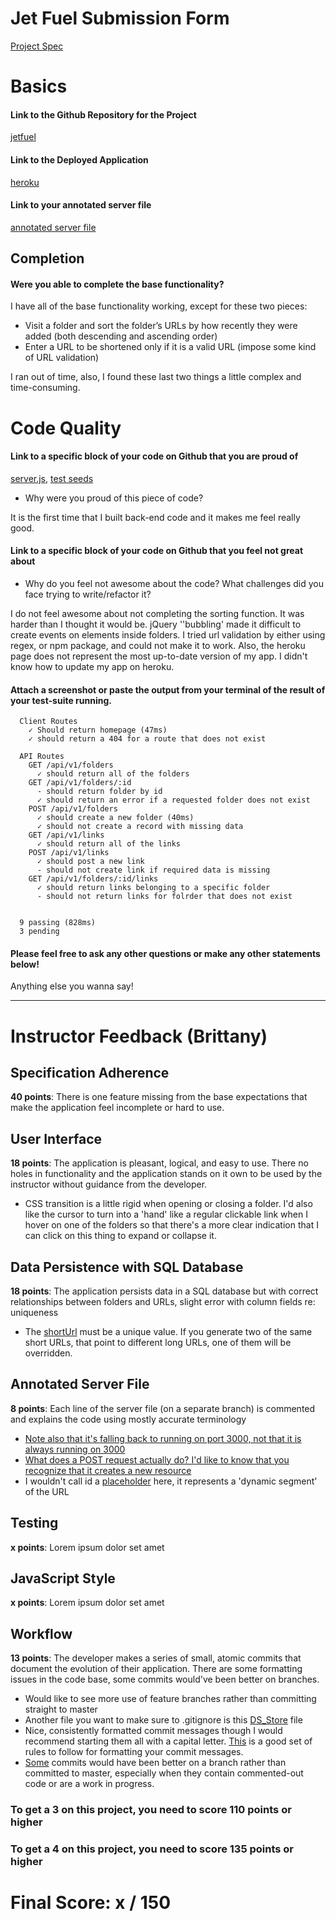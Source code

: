 # Jet Fuel Submission Form

[Project Spec](http://frontend.turing.io/projects/jet-fuel.html)

# Basics

#### Link to the Github Repository for the Project
[jetfuel](https://github.com/JustynaField/jet-fuel)

#### Link to the Deployed Application
[heroku](https://justyna-jet-fuel.herokuapp.com/)

#### Link to your annotated server file
[annotated server file](https://github.com/JustynaField/jet-fuel/blob/master/server-comments.js)

## Completion

#### Were you able to complete the base functionality?

I have all of the base functionality working, except for these two pieces:

- Visit a folder and sort the folder’s URLs by how recently they were added (both descending and ascending order)
- Enter a URL to be shortened only if it is a valid URL (impose some kind of URL validation)

I ran out of time, also, I found these last two things a little complex and time-consuming.

# Code Quality

#### Link to a specific block of your code on Github that you are proud of
[server.js](https://github.com/JustynaField/jet-fuel/blob/master/server.js),
[test seeds](https://github.com/JustynaField/jet-fuel/blob/master/db/test/seeds/folders.js)

* Why were you proud of this piece of code?

It is the first time that I built back-end code and it makes me feel really good. 

#### Link to a specific block of your code on Github that you feel not great about
* Why do you feel not awesome about the code? What challenges did you face trying to write/refactor it?

I do not feel awesome about not completing the sorting function. It was harder than I thought it would be. jQuery ''bubbling' made it difficult to create events on elements inside folders. 
I tried url validation by either using regex, or npm package, and could not make it to work.
Also, the heroku page does not represent the most up-to-date version of my app. I didn't know how to update my app on heroku.

#### Attach a screenshot or paste the output from your terminal of the result of your test-suite running.

```
  Client Routes
    ✓ Should return homepage (47ms)
    ✓ should return a 404 for a route that does not exist

  API Routes
    GET /api/v1/folders
      ✓ should return all of the folders
    GET /api/v1/folders/:id
      - should return folder by id
      ✓ should return an error if a requested folder does not exist
    POST /api/v1/folders
      ✓ should create a new folder (40ms)
      ✓ should not create a record with missing data
    GET /api/v1/links
      ✓ should return all of the links
    POST /api/v1/links
      ✓ should post a new link
      - should not create link if required data is missing
    GET /api/v1/folders/:id/links
      ✓ should return links belonging to a specific folder
      - should not return links for folrder that does not exist


  9 passing (828ms)
  3 pending
```


#### Please feel free to ask any other questions or make any other statements below!

Anything else you wanna say!

-----


# Instructor Feedback (Brittany)

## Specification Adherence

**40 points**: There is one feature missing from the base expectations that make the application feel incomplete or hard to use.

## User Interface

**18 points**: The application is pleasant, logical, and easy to use. There no holes in functionality and the application stands on it own to be used by the instructor without guidance from the developer.

* CSS transition is a little rigid when opening or closing a folder. I'd also like the cursor to turn into a 'hand' like a regular clickable link when I hover on one of the folders so that there's a more clear indication that I can click on this thing to expand or collapse it.

## Data Persistence with SQL Database

**18 points**: The application persists data in a SQL database but with correct relationships between folders and URLs, slight error with column fields re: uniqueness

* The [shortUrl](https://github.com/JustynaField/jet-fuel/blob/master/db/migrations/20170816132247_initial.js#L14) must be a unique value. If you generate two of the same short URLs, that point to different long URLs, one of them will be overridden. 
 
## Annotated Server File

**8 points**: Each line of the server file (on a separate branch) is commented and explains the code using mostly accurate terminology

* [Note also that it's falling back to running on port 3000, not that it is always running on 3000](https://github.com/JustynaField/jet-fuel/blob/master/server-comments.js#L21)
* [What does a POST request actually do? I'd like to know that you recognize that it creates a new resource](https://github.com/JustynaField/jet-fuel/blob/master/server-comments.js#L53-L54)
* I wouldn't call id a [placeholder](https://github.com/JustynaField/jet-fuel/blob/master/server-comments.js#L81) here, it represents a 'dynamic segment' of the URL


## Testing

**x points**: Lorem ipsum dolor set amet

## JavaScript Style

**x points**: Lorem ipsum dolor set amet

## Workflow

**13 points**: The developer makes a series of small, atomic commits that document the evolution of their application. There are some formatting issues in the code base, some commits would've been better on branches.

* Would like to see more use of feature branches rather than committing straight to master
* Another file you want to make sure to .gitignore is this [DS_Store](https://github.com/JustynaField/jet-fuel/blob/master/.DS_Store) file
* Nice, consistently formatted commit messages though I would recommend starting them all with a capital letter.  [This](https://chris.beams.io/posts/git-commit/) is a good set of rules to follow for formatting your commit messages.
* [Some](https://github.com/JustynaField/jet-fuel/commit/ad4cf691ba18813148882b16de5c6edf04e5d860) commits would have been better on a branch rather than committed to master, especially when they contain commented-out code or are a work in progress.


### To get a 3 on this project, you need to score 110 points or higher
### To get a 4 on this project, you need to score 135 points or higher

# Final Score: x / 150
